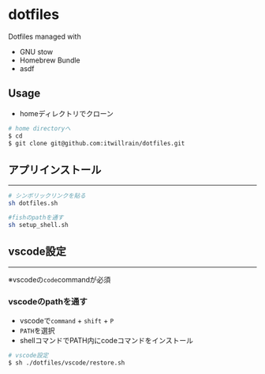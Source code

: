 # dotfiles

Dotfiles managed with

- GNU stow
- Homebrew Bundle
- asdf

## Usage

- homeディレクトリでクローン

```bash
# home directoryへ
$ cd
$ git clone git@github.com:itwillrain/dotfiles.git
```

## アプリインストール


---

```bash
# シンボリックリンクを貼る
sh dotfiles.sh

#fishのpathを通す
sh setup_shell.sh
```

## vscode設定

---

※vscodeの`code`commandが必須

### vscodeのpathを通す

- vscodeで`command` + `shift` + `P`
- `PATH`を選択
- shellコマンドでPATH内にcodeコマンドをインストール

```bash
# vscode設定
$ sh ./dotfiles/vscode/restore.sh
```

<br>
